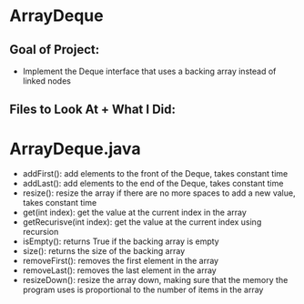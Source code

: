 # ArrayDeque

## Goal of Project:

- Implement the Deque interface that uses a backing array instead of linked nodes

## Files to Look At + What I Did:

# ArrayDeque.java

- addFirst(): add elements to the front of the Deque, takes constant time
- addLast(): add elements to the end of the Deque, takes constant time
- resize(): resize the array if there are no more spaces to add a new value, takes constant time
- get(int index): get the value at the current index in the array
- getRecurisve(int index): get the value at the current index using recursion
- isEmpty(): returns True if the backing array is empty
- size(): returns the size of the backing array
- removeFirst(): removes the first element in the array
- removeLast(): removes the last element in the array
- resizeDown(): resize the array down, making sure that the memory the program uses is proportional to the number of items in the array
